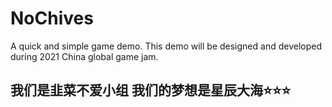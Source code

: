 # NoChives
A quick and simple game demo. This demo will be designed and developed during 2021 China global game jam.

## 我们是韭菜不爱小组 我们的梦想是星辰大海⭐⭐⭐

